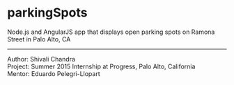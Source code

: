 # parkingSpots
Node.js and AngularJS app that displays open parking spots on Ramona Street in Palo Alto, CA

----
Author: Shivali Chandra  
Project: Summer 2015 Internship at Progress, Palo Alto, California  
Mentor: Eduardo Pelegri-Llopart  
